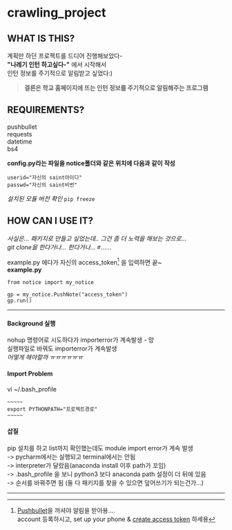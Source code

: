 # crawling_project

## WHAT IS THIS?  

계획만 하던 프로젝트를 드디어 진행해보았다-  
**"나레기 인턴 하고싶다-"** 에서 시작해서  
인턴 정보를 주기적으로 알림받고 싶었다:)
>**결론은 학교 홈페이지에 뜨는 인턴 정보를 주기적으로 알림해주는 프로그램**      



## REQUIREMENTS?  

pushbullet  
requests  
datetime  
bs4    


**config.py라는 파일을 notice폴더와 같은 위치에 다음과 같이 작성**
```
userid="자신의 saint아이디"  
passwd="자신의 saint비번"
```
  
*설치된 모듈 버전 확인*
`pip freeze`

## HOW CAN I USE IT?  

*사실은... 패키지로 만들고 싶었는데.. 그건 좀 더 노력을 해보는 것으로...*  
*git clone을 한다거나... 한다거나...ㅎ......*  

example.py 에다가 자신의 access_token[^1] 을 입력하면 끝~  
**example.py**  
```
from notice import my_notice

gp = my_notice.PushNote("access_token")
gp.run()
```
  
---
#### Background 실행
  
nohup 명령어로 시도하다가 importerror가 계속발생 - 망  
실행파일로 바꿔도 importerror가 계속발생  
*어떻게 해야할까 ㅠㅠㅠㅠㅠㅠ*    

#### Import Problem

vi ~/.bash_profile 
```
~~~~~
export PYTHONPATH="프로젝트경로"
~~~~~
```    
#### 삽질

pip 설치를 하고 list까지 확인했는데도 module import error가 계속 발생  
-> pycharm에서는 실행되고 terminal에서는 안됨  
-> interpreter가 달랐음(anaconda install 이후 path가 꼬임)  
-> .bash_profile 을 보니 python3 보다 anaconda path 설정이 더 뒤에 있음  
-> 순서를 바꿔주면 됨 (둘 다 패키지를 찾을 수 있으면 덮어쓰기가 되는건가...)    

---
[^1]: [Pushbullet](https://www.pushbullet.com)을 까셔야 알림을 받아용....  
account 등록하시고, set up your phone & [create access token](https://www.pushbullet.com/#settings/account) 하세용
